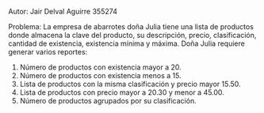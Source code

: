 Autor: Jair Delval Aguirre	355274

Problema:
La empresa de abarrotes doña Julia tiene una lista de productos donde almacena la clave del producto, su descripción, precio, clasificación, cantidad de existencia, existencia mínima y máxima. Doña Julia requiere generar varios reportes:

1) Número de productos con existencia mayor a 20.
2) Número de productos con existencia menos a 15.
3) Lista de productos con la misma clasificación y precio mayor 15.50.
4) Lista de productos con precio mayor a 20.30 y menor a 45.00.
5) Número de productos agrupados por su clasificación.
